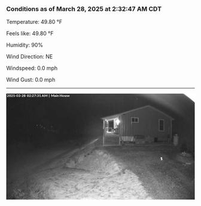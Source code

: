 ### Conditions as of March 28, 2025 at 2:32:47 AM CDT 

Temperature: 49.80 &deg;F

Feels like: 49.80 &deg;F

Humidity: 90%

Wind Direction: NE

Windspeed: 0.0 mph

Wind Gust: 0.0 mph

---

<img src="./images/latest.jpeg"/>

